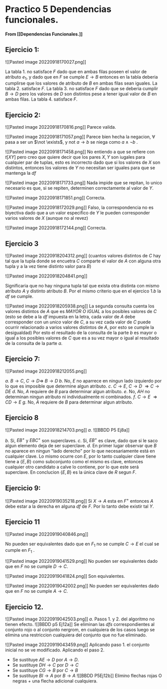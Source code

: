 # Practico 5 Dependencias funcionales.
#### From [[Dependencias Funcionales.]]

## Ejercicio 1:
![[Pasted image 20220918170027.png]]

La tabla $1.$ no satisface $F$ dado que en ambas filas poseen el valor de atributo $e_1$, y dado que en $F$ se cumple $E \rightarrow B$ entonces en la tabla deberia cumplirse que los valores de atributo de $B$ en ambas filas sean iguales.
La tabla $2.$ satisface $F$.
La tabla $3.$ no satisface $F$ dado que se deberia cumplir $B  \rightarrow D$ pero los valores de $D$ son distintos pese a tener igual valor de $B$  en ambas filas.
La tabla $4.$ satisface $F$.


## Ejercicio 2:

![[Pasted image 20220918170816.png]]
Parece valida.

![[Pasted image 20220918171057.png]]
Parece bien hecha la negacion, $\forall$ pasa a ser un $\not \exists$, y not $a \rightarrow b$ se niega como $a \land  \lnot b$ .

![[Pasted image 20220918171458.png]]
No entiendo a que se refiere con $t[XY]$ pero creo que quiere decir que los pares $X,Y$ son iugales para cualquier par de tuplas, esto es incorrecto dado que si los valores de $X$ son distintos, entonces los valores de $Y$ no necesitan ser iguales para que se mantenga la $df$

![[Pasted image 20220918171733.png]]
Nada impide que se repitan, lo unico necesario es que, si se repiten, determinen correctamente al valor de $Y$.

![[Pasted image 20220918171851.png]]
Correcta.

![[Pasted image 20220918172029.png]]
Falso, la correspondencia no es biyectiva dado que a un valor especifico de $Y$ le pueden corresponder varios valores de $X$ (aunque no al revez)

![[Pasted image 20220918172144.png]]
Correcta.

## Ejercicio 3

 ![[Pasted image 20220918204312.png]]
(cuantos valores distintos de $C$ hay tal que la tupla donde se encuetra $C$ comparte el valor de $A$ con alguna otra tupla y a la vez tiene distinto valor para $B$)

![[Pasted image 20220918204841.png]]

Significaria que no hay ninguna tupla tal que exista otra distinta con mismo atributo $A$ y distinto atributo $B$. 
Por el mismo criterio que en el ejercico $1.b$ la $df$ se cumple.

![[Pasted image 20220918205938.png]]
La segunda consulta cuenta los valores distintos de $A$ que es *MAYOR O IGUAL* a los posibles valores de $C$ (esto se debe a la $df$ impuesta en la letra, cada valor de $A$ debe corresponder con un *unico* valor de $C$,  a su vez cada valor de $C$ puede ocurrir relacionado a varios valores distintos de $A$, por esto se cumple la desigualdad)
Por esto el resultado de la consulta de la parte $b$ es mayor o igual a los posibles valores de $C$ que es a su vez mayor o igual al resultado de la consulta de la parte $a$.

## Ejercicio 7:
![[Pasted image 20220918212055.png]]

$a.$ $B \rightarrow C$, $C \rightarrow D \Rightarrow$ $B \rightarrow D$
$b.$ No, $E$ no aparrece en ningun lado izquierdo por lo que es imposible que determine algun atributo.
$c.$ $C \rightarrow E$, $C \rightarrow D$ $\Rightarrow C \rightarrow DE$
$d.$ No, $A$ requiere de $B$ para determinar algun atributo.
$e.$ No, $AH$ no determinan ningun atributo ni individualmente ni combinados.
$f.$  $C \rightarrow E$  $\Rightarrow CD \rightarrow E$
$g.$ No, $A$ requiere de $B$ para determinar algun atributo.

## Ejercicio 8
![[Pasted image 20220918214703.png]]
$a.$
![[BBDD P5 Ej8a]]

$b.$ Si, $EB{^+}$ y $EBC{^+}$ son superclaves.
$c.$ Si, $EB{^+}$ es clave, dado que si le saco algun elemento deja de ser superclave.
$d.$ En primer lugar observar que $B$ no aparece en ningun "lado derecho" por lo que necesariamente está en cualquier clave. Lo mismo ocurre con $E$, por lo tanto cualquier clave tiene tiene a $\{E,B\}$  como subconjunto como el mismo es clave, entonces cualquier otro candidato a calve lo contiene, por lo que este será superclave.
En conclucion $\{E,B\}$ es la única clave de $R$ segun $F$.

## Ejercicio 9:
![[Pasted image 20220919035218.png]]
Si $X \rightarrow A$ esta en $F{^+}$ entonces $A$ debe estar a la derecha en alguna $df$ de $F$. Por lo tanto debe existir tal $Y$.  

## Ejercicio 11
![[Pasted image 20220919040846.png]]

No pueden ser equivalentes dado que en $F_1$ no se cumple $C \rightarrow E$ el cual se cumple en $F_1$ .

![[Pasted image 20220919041529.png]]
No pueden ser equivalentes dado que en $F$ no se cumple $D \rightarrow C$.

![[Pasted image 20220919041824.png]]
Son equivalentes.

![[Pasted image 20220919042002.png]]
No pueden ser equivalentes dado que en $F$ no se cumple $A \rightarrow C$.

## Ejercicio 12.
![[Pasted image 20220919042503.png]]
$a.$
Pasos $1.$ y $2.$ del algoritmo no tienen efecto.
![[BBDD p5 Ej12a]]
Se eliminan las $dfs$ correspondientes al conjunto rojo o al conjunto nergrom, en cualquiera de los casos luego se elimina una restriccion cualquiera del conjunto que no fue eliminado.

![[Pasted image 20220919043459.png]]
Aplicando paso $1.$ el conjunto inicial no se ve modificado.
Aplicando el paso $2.$ 
- Se sustituye $AE \rightarrow D$ por $A \rightarrow D$.
- Se sustituye $DH \rightarrow C$ por  $D \rightarrow C$
- Se sustituye $CG \rightarrow B$ por $C \rightarrow B$
- Se sustituye $BI \rightarrow A$ por $B \rightarrow A$
![[BBDD P5Ej12b]]
Elimino flechas rojas O negras + una flecha adicional cualquiera.
